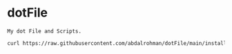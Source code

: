 # dotFile
	
	My dot File and Scripts.

```bash
curl https://raw.githubusercontent.com/abdalrohman/dotFile/main/install.sh -L > dotFile.sh && bash dotFile.sh
```

